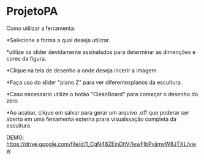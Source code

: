 # ProjetoPA
Como utilizar a ferramenta:

*Selecione a forma a qual deseja utilizar.

*utilize os slider devidamente assinalados para determinar as dimenções e cores da figura.

*Clique na tela de desenho a onde deseja incerir a imagem.

*Faça uso do slider "plano Z" para ver diferentesplanos da escultura.

*Caso necessario utilize o botão "CleanBoard" para começar o desenho do zero.

*Ao acabar, clique em salvar para gerar um arquivo .off que poderar ser aberto em uma ferramenta externa prara visualssação completa da escultura.

DEMO: https://drive.google.com/file/d/1_CqN48ZEjnDhVi1ewFIbPxjjmvW8JTXL/view
